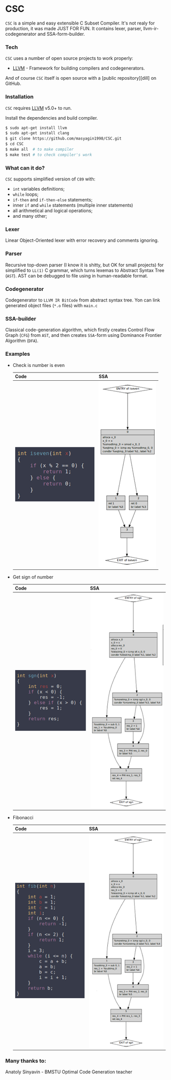 # CSC
`CSC` is a simple and easy extensible C Subset Compiler. It's not realy for production, it was made JUST FOR FUN.
It contains lexer, parser, llvm-ir-codegenerator and SSA-form-builder.

### Tech

`CSC` uses a number of open source projects to work properly:

* [LLVM](https://llvm.org/) - Framework for building compilers and codegenerators.

And of course `CSC` itself is open source with a [public repository][dill]
 on GitHub.

### Installation

`CSC` requires [LLVM](https://llvm.org/) v5.0+ to run.

Install the dependencies and build compiler.

```sh
$ sudo apt-get install llvm
$ sudo apt-get install clang
$ git clone https://github.com/masyagin1998/CSC.git
$ cd CSC
$ make all  # to make compiler
$ make test # to check compiler's work
```

### What can it do?

`CSC` supports simplified version of `C89` with:
 - `int` variables definitions;
 - `while` loops;
 - `if-then` and `if-then-else` statements;
 - inner `if` and `while` statements (multiple inner statements)
 - all arithmetical and logical operations;
 - and many other;
 
### Lexer

Linear Object-Oriented lexer with error recovery and comments ignoring.

### Parser

Recursive top-down parser (I know it is shitty, but OK for small projects) for simplified to `LL(1)` C grammar, which turns lexemas to Abstract Syntax Tree (`AST`). AST can be debugged to file using in human-readable format.

### Codegenerator

Codegenerator to `LLVM IR BitCode` from abstract syntax tree. Yon can link generated object files (`*.o` files) with `main.c` 

### SSA-builder

Classical code-generation algorithm, which firstly creates Control Flow Graph (`CFG`) from `AST`, and then creates `SSA`-form using Dominance Frontier Algorithm (`DFA`).

### Examples

- Check is number is even

  |       Code                     |                SSA              |
  |--------------------------------|---------------------------------|
  | ![in](static/examples/01_in.jpg) | ![out](static/examples/01_out.jpg) |

- Get sign of number

  |       Code                     |                SSA              |
  |--------------------------------|---------------------------------|
  | ![in](static/examples/02_in.jpg) | ![out](static/examples/02_out.jpg) |

- Fibonacci

  |       Code                     |                SSA              |
  |--------------------------------|---------------------------------|
  | ![in](static/examples/03_in.jpg) | ![out](static/examples/03_out.jpg) |

### Many thanks to:
Anatoly Sinyavin - BMSTU Optimal Code Generation teacher
